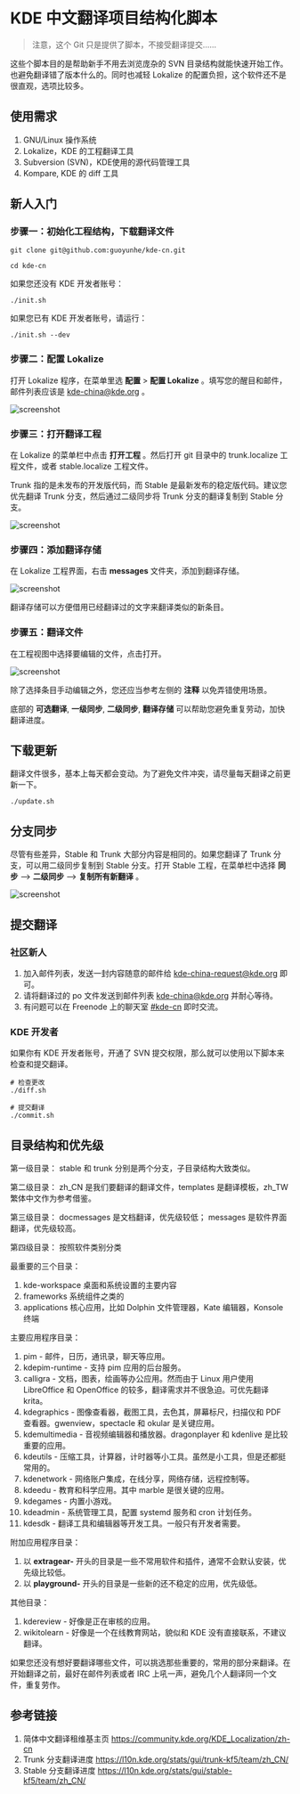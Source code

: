 # KDE 中文翻译项目结构化脚本

> 注意，这个 Git 只是提供了脚本，不接受翻译提交……

这些个脚本目的是帮助新手不用去浏览庞杂的 SVN 目录结构就能快速开始工作。也避免翻译错了版本什么的。同时也减轻 Lokalize 的配置负担，这个软件还不是很直观，选项比较多。

## 使用需求

1. GNU/Linux 操作系统
2. Lokalize，KDE 的工程翻译工具
3. Subversion (SVN)，KDE使用的源代码管理工具
4. Kompare, KDE 的 diff 工具

## 新人入门

### 步骤一：初始化工程结构，下载翻译文件

```shell
git clone git@github.com:guoyunhe/kde-cn.git

cd kde-cn
```

如果您还没有 KDE 开发者账号：

```shell
./init.sh
```

如果您已有 KDE 开发者账号，请运行：

```shell
./init.sh --dev
```

### 步骤二：配置 Lokalize

打开 Lokalize 程序，在菜单里选 **配置** > **配置 Lokalize** 。填写您的醒目和邮件，邮件列表应该是 kde-china@kde.org 。

![screenshot](img/lokalize-config.png)

### 步骤三：打开翻译工程

在 Lokalize 的菜单栏中点击 **打开工程** 。然后打开 git 目录中的 trunk.localize 工程文件，或者 stable.localize 工程文件。

Trunk 指的是未发布的开发版代码，而 Stable 是最新发布的稳定版代码。建议您优先翻译 Trunk 分支，然后通过二级同步将 Trunk 分支的翻译复制到 Stable 分支。

![screenshot](img/lokalize-project.png)

### 步骤四：添加翻译存储

在 Lokalize 工程界面，右击 **messages** 文件夹，添加到翻译存储。

![screenshot](img/lokalize-memory.png)

翻译存储可以方便借用已经翻译过的文字来翻译类似的新条目。

### 步骤五：翻译文件

在工程视图中选择要编辑的文件，点击打开。

![screenshot](img/lokalize-editor.png)

除了选择条目手动编辑之外，您还应当参考左侧的 **注释** 以免弄错使用场景。

底部的 **可选翻译**, **一级同步**, **二级同步**, **翻译存储** 可以帮助您避免重复劳动，加快翻译进度。


## 下载更新

翻译文件很多，基本上每天都会变动。为了避免文件冲突，请尽量每天翻译之前更新一下。

```shell
./update.sh
```

## 分支同步

尽管有些差异，Stable 和 Trunk 大部分内容是相同的。如果您翻译了 Trunk 分支，可以用二级同步复制到 Stable 分支。打开 Stable 工程，在菜单栏中选择 **同步** --> **二级同步** --> **复制所有新翻译** 。

![screenshot](img/lokalize-sync.png)


## 提交翻译

### 社区新人

1. 加入邮件列表，发送一封内容随意的邮件给 <kde-china-request@kde.org> 即可。
2. 请将翻译过的 po 文件发送到邮件列表 <kde-china@kde.org> 并耐心等待。
3. 有问题可以在 Freenode 上的聊天室 [#kde-cn](https://webchat.freenode.net/?channels=#kde-cn) 即时交流。

### KDE 开发者

如果你有 KDE 开发者账号，开通了 SVN 提交权限，那么就可以使用以下脚本来检查和提交翻译。

```shell
# 检查更改
./diff.sh

# 提交翻译
./commit.sh
```

## 目录结构和优先级

第一级目录： stable 和 trunk 分别是两个分支，子目录结构大致类似。

第二级目录： zh_CN 是我们要翻译的翻译文件，templates 是翻译模板，zh_TW 繁体中文作为参考借鉴。

第三级目录： docmessages 是文档翻译，优先级较低； messages 是软件界面翻译，优先级较高。

第四级目录： 按照软件类别分类

最重要的三个目录：

1. kde-workspace 桌面和系统设置的主要内容
2. frameworks 系统组件之类的
3. applications 核心应用，比如 Dolphin 文件管理器，Kate 编辑器，Konsole 终端

主要应用程序目录：

1. pim - 邮件，日历，通讯录，聊天等应用。
2. kdepim-runtime - 支持 pim 应用的后台服务。
3. calligra - 文档，图表，绘画等办公应用。然而由于 Linux 用户使用 LibreOffice 和 OpenOffice 的较多，翻译需求并不很急迫。可优先翻译 krita。
4. kdegraphics - 图像查看器，截图工具，去色其，屏幕标尺，扫描仪和 PDF 查看器。gwenview，spectacle 和 okular 是关键应用。
5. kdemultimedia - 音视频编辑器和播放器。dragonplayer 和 kdenlive 是比较重要的应用。
6. kdeutils - 压缩工具，计算器，计时器等小工具。虽然是小工具，但是还都挺常用的。
7. kdenetwork - 网络账户集成，在线分享，网络存储，远程控制等。
8. kdeedu - 教育和科学应用。其中 marble 是很关键的应用。
9. kdegames - 内置小游戏。
10. kdeadmin - 系统管理工具，配置 systemd 服务和 cron 计划任务。
11. kdesdk - 翻译工具和编辑器等开发工具。一般只有开发者需要。

附加应用程序目录：

1. 以 **extragear-** 开头的目录是一些不常用软件和插件，通常不会默认安装，优先级比较低。
2. 以 **playground-** 开头的目录是一些新的还不稳定的应用，优先级低。

其他目录：

1. kdereview - 好像是正在审核的应用。
2. wikitolearn - 好像是一个在线教育网站，貌似和 KDE 没有直接联系，不建议翻译。


如果您还没有想好要翻译哪些文件，可以挑选那些重要的，常用的部分来翻译。在开始翻译之前，最好在邮件列表或者 IRC 上吼一声，避免几个人翻译同一个文件，重复劳作。


## 参考链接

1. 简体中文翻译租维基主页 <https://community.kde.org/KDE_Localization/zh-cn>
2. Trunk 分支翻译进度 <https://l10n.kde.org/stats/gui/trunk-kf5/team/zh_CN/>
3. Stable 分支翻译进度 <https://l10n.kde.org/stats/gui/stable-kf5/team/zh_CN/>
